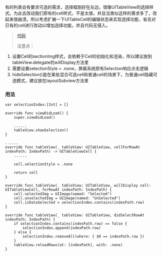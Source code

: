 有的列表会有要求可选的需求，选择框刚好在左边，很像UITableView的选择样式。为此去改动我们原有的cell样式，不是太值，并且当类似这样的需求多了，改起来很崩溃。所以考虑扩展一下UITableCell的编辑状态来实现选择功能，省去对已有的cell进行改动以增加选择功能，并且代码无侵入。

>[代码](https://github.com/zhenghongyi/myShared/UITableCell选择状态扩展/UITable+Selection.swift)
>
> 注意点：
> 
> 
1. 设置Cell的sectionImg样式，会依赖于Cell的初始化和渲染，所以建议放到tableView.delegate的willDisplay方法里
2. 需要设置selectionStyle = .none，屏蔽系统原有Selection响应点击逻辑
3. hideSelection()是在某些混合可选cell和普通cell的场景下，为普通cell隐藏可选模式，建议放在layoutSubview方法里

### 用法

```
var selectionIndex:[Int] = []

override func viewDidLoad() {
    super.viewDidLoad()
    
    ......
    tableView.showSelection()
}

......
override func tableView(_ tableView: UITableView, cellForRowAt indexPath: IndexPath) -> UITableViewCell {
    ......
    
    cell.selectionStyle = .none

    return cell
}
    
override func tableView(_ tableView: UITableView, willDisplay cell: UITableViewCell, forRowAt indexPath: IndexPath) {
    cell.selectedImg = UIImage(named: "Selected")
    cell.unselectedImg = UIImage(named: "UnSelected")
    cell.isDataSelected = selectionIndex.contains(indexPath.row)
}
    
override func tableView(_ tableView: UITableView, didSelectRowAt indexPath: IndexPath) {
    if selectionIndex.contains(indexPath.row) == false {
        selectionIndex.append(indexPath.row)
    } else {
        selectionIndex.removeAll(where: { $0 == indexPath.row })
    }
    tableView.reloadRows(at: [indexPath], with: .none)
}
```